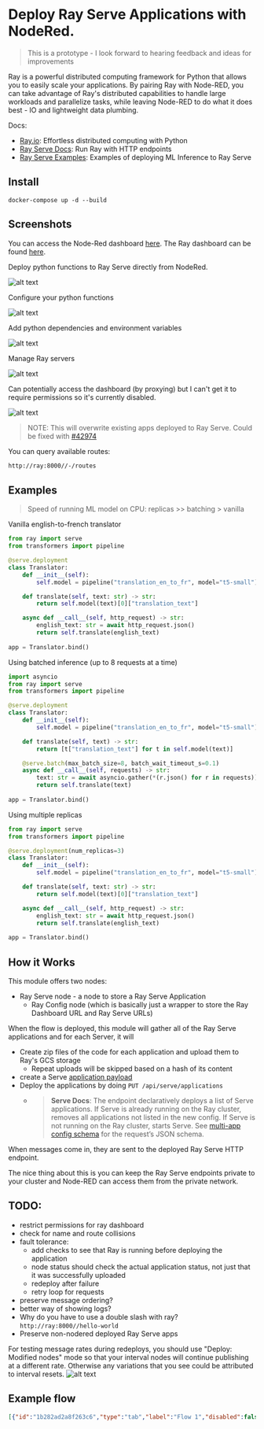 # Deploy Ray Serve Applications with NodeRed.

> This is a prototype - I look forward to hearing feedback and ideas for improvements

Ray is a powerful distributed computing framework for Python that allows you to easily scale your applications. By pairing Ray with Node-RED, you can take advantage of Ray's distributed capabilities to handle large workloads and parallelize tasks, while leaving Node-RED to do what it does best - IO and lightweight data plumbing.

Docs:
 * [Ray.io](https://www.ray.io/): Effortless distributed computing with Python
 * [Ray Serve Docs](https://docs.ray.io/en/latest/serve/index.html): Run Ray with HTTP endpoints
 * [Ray Serve Examples](https://docs.ray.io/en/latest/serve/examples.html): Examples of deploying ML Inference to Ray Serve

## Install

```
docker-compose up -d --build
```

## Screenshots

You can access the Node-Red dashboard [here](http://localhost:1881). The Ray dashboard can be found [here](http://localhost:8265).

Deploy python functions to Ray Serve directly from NodeRed.

![alt text](public/flow.png)

Configure your python functions

![alt text](public/app-config.png)

Add python dependencies and environment variables

![alt text](public/env-config.png)

Manage Ray servers

![alt text](public/ray-config.png)

Can potentially access the dashboard (by proxying) but I can't get it to require permissions so it's currently disabled.

![alt text](public/ray-dash.png)

> NOTE: This will overwrite existing apps deployed to Ray Serve. Could be fixed with [#42974](https://github.com/ray-project/ray/issues/42974)

You can query available routes:
```bash
http://ray:8000//-/routes
```

## Examples
> Speed of running ML model on CPU: replicas >> batching > vanilla

Vanilla english-to-french translator
```python
from ray import serve
from transformers import pipeline

@serve.deployment
class Translator:
    def __init__(self):
        self.model = pipeline("translation_en_to_fr", model="t5-small")

    def translate(self, text: str) -> str:
        return self.model(text)[0]["translation_text"]

    async def __call__(self, http_request) -> str:
        english_text: str = await http_request.json()
        return self.translate(english_text)
         
app = Translator.bind()
```

Using batched inference (up to 8 requests at a time)
```python
import asyncio
from ray import serve
from transformers import pipeline

@serve.deployment
class Translator:
    def __init__(self):
        self.model = pipeline("translation_en_to_fr", model="t5-small")

    def translate(self, text) -> str:
        return [t["translation_text"] for t in self.model(text)]

    @serve.batch(max_batch_size=8, batch_wait_timeout_s=0.1)
    async def __call__(self, requests) -> str:
        text: str = await asyncio.gather(*(r.json() for r in requests))
        return self.translate(text)
                
app = Translator.bind()
```

Using multiple replicas
```python
from ray import serve
from transformers import pipeline

@serve.deployment(num_replicas=3)
class Translator:
    def __init__(self):
        self.model = pipeline("translation_en_to_fr", model="t5-small")

    def translate(self, text: str) -> str:
        return self.model(text)[0]["translation_text"]

    async def __call__(self, http_request) -> str:
        english_text: str = await http_request.json()
        return self.translate(english_text)
         
app = Translator.bind()
```


## How it Works

This module offers two nodes:

 * Ray Serve node - a node to store a Ray Serve Application
    * Ray Config node (which is basically just a wrapper to store the Ray Dashboard URL and Ray Serve URLs)

When the flow is deployed, this module will gather all of the Ray Serve applications and for each Server, it will
 * Create zip files of the code for each application and upload them to Ray's GCS storage
    * Repeat uploads will be skipped based on a hash of its content
 * create a Serve [application payload](https://docs.ray.io/en/latest/serve/api/index.html#serve-rest-api)
 * Deploy the applications by doing `PUT /api/serve/applications`
    * > **Serve Docs**: The endpoint declaratively deploys a list of Serve applications. If Serve is already running on the Ray cluster, removes all applications not listed in the new config. If Serve is not running on the Ray cluster, starts Serve. See [multi-app config schema](https://docs.ray.io/en/latest/serve/api/index.html#serve-rest-api-config-schema) for the request’s JSON schema.

When messages come in, they are sent to the deployed Ray Serve HTTP endpoint. 

The nice thing about this is you can keep the Ray Serve endpoints private to your cluster and Node-RED can access them
from the private network. 


## TODO:
 - restrict permissions for ray dashboard
 - check for name and route collisions
 - fault tolerance:
    - add checks to see that Ray is running before deploying the application
    - node status should check the actual application status, not just that it was successfully uploaded
    - redeploy after failure
    - retry loop for requests
 - preserve message ordering?
 - better way of showing logs?
 - Why do you have to use a double slash with ray? `http://ray:8000//hello-world`
 - Preserve non-nodered deployed Ray Serve apps

For testing message rates during redeploys, you should use "Deploy: Modified nodes" mode so that your interval nodes will continue publishing at a different rate. Otherwise any variations that you see could be attributed to interval resets.
![alt text](public/deploy_mode.png)

## Example flow
```json
[{"id":"1b282ad2a8f263c6","type":"tab","label":"Flow 1","disabled":false,"info":"","env":[]},{"id":"4aa8c146e14b5457","type":"inject","z":"1b282ad2a8f263c6","name":"","props":[{"p":"payload"}],"repeat":"","crontab":"","once":false,"onceDelay":0.1,"topic":"","payload":"hello! How are you today?","payloadType":"str","x":90,"y":420,"wires":[["fab2d147bd24ee29"]]},{"id":"8a353f104266b6b7","type":"debug","z":"1b282ad2a8f263c6","name":"debug 1","active":true,"tosidebar":true,"console":false,"tostatus":false,"complete":"payload","targetType":"msg","statusVal":"","statusType":"auto","x":660,"y":400,"wires":[]},{"id":"0ac04ebf60711eea","type":"ray serve","z":"1b282ad2a8f263c6","server":"67985cdbc834cbb3","name":"hello-worlda","route_prefix":"/hello-world","variable_name":"app","package_manager":"pip","dependencies":[],"env_vars":[],"code":"from ray import serve\n\n@serve.deployment\nclass HelloWorld:\n    async def __init__(self):\n        pass\n    async def __call__(self, http_request) -> str:\n        msg: dict = await http_request.json()\n        return {\"payload\": \"Hello from ray!\", \"received\": msg}\n                \napp = HelloWorld.bind()\nserve.run(app)","deployments":[{"name":"HelloWorld","DETECTED_FROM_PYTHON":{}}],"deploymentArgs":{"HelloWorld":{"DETECTED_FROM_PYTHON":{}}},"x":470,"y":380,"wires":[["8a353f104266b6b7"]]},{"id":"71d33ea259873f69","type":"ray serve","z":"1b282ad2a8f263c6","server":"67985cdbc834cbb3","name":"hello-world 2","route_prefix":"/asdf","variable_name":"app","package_manager":"pip","dependencies":[],"env_vars":[],"code":"from ray import serve\n\n@serve.deployment\nclass HelloWorld2:\n    async def __call__(self, http_request) -> str:\n        msg: dict = await http_request.json()\n        return {\"payload\": \"Hello from ray 2!\", \"received\": msg}\n                \napp = HelloWorld2.bind()","deployments":[{"0":"{","1":"}","name":"HelloWorld2","DETECTED_FROM_PYTHON":{}}],"deploymentArgs":{"HelloWorld2":{"0":"{","1":"}","DETECTED_FROM_PYTHON":{}}},"x":470,"y":440,"wires":[["8a353f104266b6b7"]]},{"id":"304b2fc1ecd56de4","type":"http request","z":"1b282ad2a8f263c6","name":"query ray deployment","method":"GET","ret":"txt","paytoqs":"body","url":"http://ray:8000//asdf","tls":"","persist":false,"proxy":"","insecureHTTPParser":false,"authType":"","senderr":false,"headers":[],"x":340,"y":600,"wires":[["4a28b7320d2cf247"]]},{"id":"65cc7d67882dff25","type":"inject","z":"1b282ad2a8f263c6","name":"","props":[{"p":"payload"},{"p":"topic","vt":"str"}],"repeat":"","crontab":"","once":false,"onceDelay":0.1,"topic":"","payload":"{}","payloadType":"json","x":130,"y":600,"wires":[["304b2fc1ecd56de4"]]},{"id":"4a28b7320d2cf247","type":"debug","z":"1b282ad2a8f263c6","name":"debug 2","active":true,"tosidebar":true,"console":false,"tostatus":false,"complete":"false","statusVal":"","statusType":"auto","x":540,"y":600,"wires":[]},{"id":"f296ec25d329b1f4","type":"ray serve","z":"1b282ad2a8f263c6","server":"67985cdbc834cbb3","name":"translation","route_prefix":"/translate","variable_name":"app","package_manager":"pip","dependencies":[{"name":"transformers"},{"name":"torch"}],"env_vars":[],"code":"from starlette.requests import Request\nfrom ray import serve\nfrom transformers import pipeline\n\n@serve.deployment\nclass Translator:\n    def __init__(self):\n        # Load model\n        self.model = pipeline(\"translation_en_to_fr\", model=\"t5-small\")\n\n    def translate(self, text: str) -> str:\n        # Run inference and return the translation text\n        translation = self.model(text)[0][\"translation_text\"]\n        return translation\n\n    async def __call__(self, http_request: Request) -> str:\n        english_text: str = await http_request.json()\n        return self.translate(english_text)\n         \napp = Translator.bind()","deployments":[{"name":"Translator","DETECTED_FROM_PYTHON":{}}],"deploymentArgs":{"HelloWorld":{},"Translator34":{"something":5,"DETECTED_FROM_PYTHON":{"num_replicas":3}},"Translator":{"DETECTED_FROM_PYTHON":{}}},"x":470,"y":280,"wires":[["fdd77c7ad943a72f"]]},{"id":"fdd77c7ad943a72f","type":"debug","z":"1b282ad2a8f263c6","name":"debug 3","active":true,"tosidebar":true,"console":false,"tostatus":false,"complete":"false","statusVal":"","statusType":"auto","x":700,"y":260,"wires":[]},{"id":"3dd4cc4be799ba10","type":"ray serve","z":"1b282ad2a8f263c6","server":"67985cdbc834cbb3","name":"batched translation","route_prefix":"/batched_translate","variable_name":"app","package_manager":"pip","dependencies":[{"name":"transformers"},{"name":"torch"}],"env_vars":[],"code":"import asyncio\nfrom starlette.requests import Request\nfrom ray import serve\nfrom transformers import pipeline\n\n@serve.deployment\nclass BatchedTranslator:\n    def __init__(self):\n        # Load model\n        self.model = pipeline(\"translation_en_to_fr\", model=\"t5-small\")\n\n    def translate(self, text) -> str:\n        # Run inference and return the translation text\n        translation = [t[\"translation_text\"] for t in self.model(text)]\n        return translation\n\n    @serve.batch(max_batch_size=8, batch_wait_timeout_s=0.1)\n    async def __call__(self, requests) -> str:\n        text: str = await asyncio.gather(*(r.json() for r in requests))\n        return self.translate(text)\n                \napp = BatchedTranslator.bind()","deployments":[{"name":"BatchedTranslator","DETECTED_FROM_PYTHON":{}}],"deploymentArgs":{"HelloWorld":{},"Translator34":{"something":5,"DETECTED_FROM_PYTHON":{"num_replicas":3}},"Translator":{"DETECTED_FROM_PYTHON":{}},"BatchedTranslator":{"DETECTED_FROM_PYTHON":{}}},"x":470,"y":220,"wires":[["fdd77c7ad943a72f"]]},{"id":"2bd11c464750ae60","type":"inject","z":"1b282ad2a8f263c6","name":"","props":[{"p":"payload"},{"p":"topic","vt":"str"}],"repeat":"","crontab":"","once":false,"onceDelay":0.1,"topic":"","payload":"{}","payloadType":"json","x":130,"y":540,"wires":[["52cd0ec8808ab2d7"]]},{"id":"52cd0ec8808ab2d7","type":"http request","z":"1b282ad2a8f263c6","name":"query ray deployment","method":"GET","ret":"txt","paytoqs":"body","url":"http://ray:8000//hello-world","tls":"","persist":false,"proxy":"","insecureHTTPParser":false,"authType":"","senderr":false,"headers":[],"x":340,"y":540,"wires":[["9b98464332e6fa0b"]]},{"id":"9b98464332e6fa0b","type":"debug","z":"1b282ad2a8f263c6","name":"debug 4","active":true,"tosidebar":true,"console":false,"tostatus":false,"complete":"false","statusVal":"","statusType":"auto","x":540,"y":540,"wires":[]},{"id":"03e0fef603eb1235","type":"inject","z":"1b282ad2a8f263c6","name":"","props":[{"p":"payload"},{"p":"topic","vt":"str"}],"repeat":"","crontab":"","once":false,"onceDelay":0.1,"topic":"","payload":"{}","payloadType":"json","x":130,"y":660,"wires":[["ffb7cf6a4151efae"]]},{"id":"ffb7cf6a4151efae","type":"http request","z":"1b282ad2a8f263c6","name":"query ray deployment","method":"GET","ret":"txt","paytoqs":"body","url":"http://ray:8000//-/routes","tls":"","persist":false,"proxy":"","insecureHTTPParser":false,"authType":"","senderr":false,"headers":[],"x":340,"y":660,"wires":[["e7489e5f80477c88"]]},{"id":"e7489e5f80477c88","type":"debug","z":"1b282ad2a8f263c6","name":"debug 5","active":true,"tosidebar":true,"console":false,"tostatus":false,"complete":"false","statusVal":"","statusType":"auto","x":540,"y":660,"wires":[]},{"id":"2ef41ea6e4554760","type":"ray serve","z":"1b282ad2a8f263c6","server":"67985cdbc834cbb3","name":"translation replicas","route_prefix":"/translate-replicas","variable_name":"app","package_manager":"pip","dependencies":[{"name":"transformers"},{"name":"torch"}],"env_vars":[],"code":"from starlette.requests import Request\nfrom ray import serve\nfrom transformers import pipeline\n\n@serve.deployment(num_replicas=3)\nclass TranslatorReplicas:\n    def __init__(self):\n        # Load model\n        self.model = pipeline(\"translation_en_to_fr\", model=\"t5-small\")\n\n    def translate(self, text: str) -> str:\n        # Run inference and return the translation text\n        translation = self.model(text)[0][\"translation_text\"]\n        return translation\n\n    async def __call__(self, http_request: Request) -> str:\n        english_text: str = await http_request.json()\n        return \"asdfasdf \" + self.translate(english_text)\n         \napp = TranslatorReplicas.bind()","deployments":[{"name":"TranslatorReplicas","DETECTED_FROM_PYTHON":{"num_replicas":3}}],"deploymentArgs":{"HelloWorld":{},"Translator34":{"something":5,"DETECTED_FROM_PYTHON":{"num_replicas":3}},"Translator":{"DETECTED_FROM_PYTHON":{"num_replicas":3}},"TranslatorReplicas":{"DETECTED_FROM_PYTHON":{"num_replicas":3}}},"x":470,"y":160,"wires":[["fdd77c7ad943a72f"]]},{"id":"dc7375473b416612","type":"function","z":"1b282ad2a8f263c6","name":"","func":"\nreturn msg;","outputs":1,"timeout":0,"noerr":0,"initialize":"","finalize":"","libs":[],"x":325,"y":220,"wires":[["f296ec25d329b1f4","3dd4cc4be799ba10","2ef41ea6e4554760"]],"icon":"node-red/cog.svg","l":false},{"id":"0e1151c76dc10b6b","type":"function","z":"1b282ad2a8f263c6","name":"","func":"\nreturn msg;","outputs":1,"timeout":0,"noerr":0,"initialize":"","finalize":"","libs":[],"x":355,"y":420,"wires":[["71d33ea259873f69","0ac04ebf60711eea"]],"icon":"node-red/cog.svg","l":false},{"id":"fab2d147bd24ee29","type":"function","z":"1b282ad2a8f263c6","name":"","func":"\nreturn msg;","outputs":1,"timeout":0,"noerr":0,"initialize":"","finalize":"","libs":[],"x":275,"y":340,"wires":[["dc7375473b416612","0e1151c76dc10b6b"]],"icon":"node-red/cog.svg","l":false},{"id":"f052829ab83e1841","type":"inject","z":"1b282ad2a8f263c6","name":"","props":[{"p":"payload"}],"repeat":"","crontab":"","once":false,"onceDelay":0.1,"topic":"","payload":"May I take your hat, sir?","payloadType":"str","x":170,"y":220,"wires":[["dc7375473b416612"]]},{"id":"67985cdbc834cbb3","type":"rayConfig","rayAddress":"http://ray:8265","rayAddressType":"str","serveAddress":"http://ray:8000","serveAddressType":"str"}]
```
